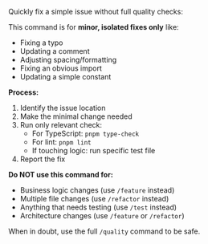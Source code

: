 Quickly fix a simple issue without full quality checks:

This command is for **minor, isolated fixes only** like:

- Fixing a typo
- Updating a comment
- Adjusting spacing/formatting
- Fixing an obvious import
- Updating a simple constant

**Process:**

1. Identify the issue location
2. Make the minimal change needed
3. Run only relevant check:
   - For TypeScript: `pnpm type-check`
   - For lint: `pnpm lint`
   - If touching logic: run specific test file
4. Report the fix

**Do NOT use this command for:**

- Business logic changes (use `/feature` instead)
- Multiple file changes (use `/refactor` instead)
- Anything that needs testing (use `/test` instead)
- Architecture changes (use `/feature` or `/refactor`)

When in doubt, use the full `/quality` command to be safe.
